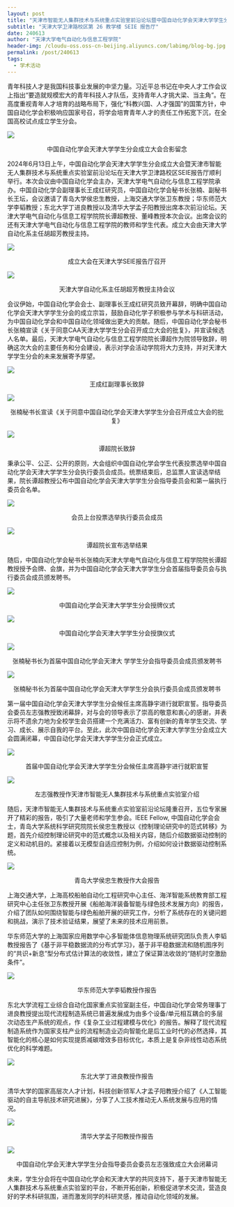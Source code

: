 ```yaml
---
layout: post
title: "天津市智能无人集群技术与系统重点实验室前沿论坛暨中国自动化学会天津大学学生分会成立大会"
subtitle: "天津大学卫津路校区第 26 教学楼 SEIE 报告厅"
date: 240613
author: "天津大学电气自动化与信息工程学院"
header-img: /cloudu-oss.oss-cn-beijing.aliyuncs.com/labimg/blog-bg.jpg
permalink: /post/240613
tags:
  - 学术活动
---
```


青年科技人才是我国科技事业发展的中坚力量。习近平总书记在中央人才工作会议上指出“要造就规模宏大的青年科技人才队伍，支持青年人才挑大梁、当主角”。在高度重视青年人才培育的战略布局下，强化“科教兴国、人才强国”的国策方针，中国自动化学会积极响应国家号召，将学会培育青年人才的责任工作拓宽下沉，在全国高校试点成立学生分会。

![](../attachment/240613-1.jpg)
<center>中国自动化学会天津大学学生分会成立大会合影留念</center>

2024年6月13日上午，中国自动化学会天津大学学生分会成立大会暨天津市智能无人集群技术与系统重点实验室前沿论坛在天津大学卫津路校区SEIE报告厅顺利举行。本次会议由中国自动化学会主办，天津大学电气自动化与信息工程学院承办。中国自动化学会副理事长王成红研究员，中国自动化学会秘书长张楠、副秘书长王坛，会议邀请了青岛大学侯忠生教授，上海交通大学张卫东教授；华东师范大学李韬教授；东北大学丁进良教授以及清华大学孟子阳教授出席本次前沿论坛。天津大学电气自动化与信息工程学院院长谭超教授、董峰教授本次会议。出席会议的还有天津大学电气自动化与信息工程学院的教师和学生代表。成立大会由天津大学自动化系主任胡超芳教授主持。

![](../attachment/240613-2.jpg)
<center>成立大会在天津大学SEIE报告厅召开</center>

![](../attachment/240613-3.jpg)
<center>天津大学自动化系主任胡超芳教授主持会议</center>

会议伊始，中国自动化学会会士、副理事长王成红研究员致开幕辞，明确中国自动化学会天津大学学生分会的成立宗旨，鼓励自动化学子积极参与学术与科研活动，为中国自动化学会和中国自动化领域做出更大的贡献。随后，中国自动化学会秘书长张楠宣读《关于同意CAA天津大学学生分会召开成立大会的批复》，并宣读候选人名单。最后，天津大学电气自动化与信息工程学院院长谭超作为院领导致辞，明确这次大会的主要任务和分会建设，表示对学会活动学院将大力支持，并对天津大学学生分会的未来发展寄予厚望。

![](../attachment/240613-4.jpg)
<center>王成红副理事长致辞</center>

![](../attachment/240613-5.jpg)
<center>张楠秘书长宣读《关于同意中国自动化学会天津大学学生分会召开成立大会的批复》</center>

![](../attachment/240613-6.jpg)
<center>谭超院长致辞</center>

秉承公平、公正、公开的原则，大会组织中国自动化学会学生代表投票选举中国自动化学会天津大学学生分会执行委员会成员。统票结束后，总监票人宣读选举结果，院长谭超教授公布中国自动化学会天津大学学生分会指导委员会和第一届执行委员会名单。

![](../attachment/240613-7.jpg)
<center>会员上台投票选举执行委员会成员</center>

![](../attachment/240613-8.jpg)
<center>谭超院长宣布选举结果</center>

随后，中国自动化学会秘书长张楠向天津大学电气自动化与信息工程学院院长谭超教授授予会牌、会旗，并为中国自动化学会天津大学学生分会首届指导委员会与执行委员会成员颁发聘书。

![](../attachment/240613-9.jpg)
<center>中国自动化学会天津大学学生分会授牌仪式</center>

![](../attachment/240613-10.jpg)
<center>中国自动化学会天津大学学生分会授旗仪式</center>

![](../attachment/240613-11.jpg)
<center>张楠秘书长为首届中国自动化学会天津大 学学生分会指导委员会成员颁发聘书</center>

![](../attachment/240613-12.jpg)
<center>张楠秘书长为首届中国自动化学会天津大学学生分会执行委员会成员颁发聘书</center>

第一届中国自动化学会天津大学学生分会候任主席高静宇进行就职宣誓。指导委员会委员左志强教授致闭幕辞，对与会的领导表示了崇高的敬意和衷心的感谢，并表示将不遗余力地为全校学生会员搭建一个充满活力、富有创新的青年学生交流、学习、成长、展示自我的平台。至此，此次中国自动化学会天津大学学生分会成立大会圆满闭幕，中国自动化学会天津大学学生分会正式成立。

![](../attachment/240613-13.jpg)
<center>首届中国自动化学会天津大学学生分会候任主席高静宇进行就职宣誓</center>

![](../attachment/240613-15.jpg)
<center>左志强教授作天津市智能无人集群技术与系统重点实验室介绍</center>

随后，天津市智能无人集群技术与系统重点实验室前沿论坛隆重召开，五位专家展开了精彩的报告，吸引了大量老师和学生参会。IEEE Fellow, 中国自动化学会会士，青岛大学系统科学研究院院长侯忠生教授以《控制理论研究中的范式转移》为题，首先介绍控制理论研究中的范式概念以及相关内容，随后介绍数据驱动控制的定义和动机目的。紧接着以无模型自适应控制为例，介绍如何设计数据驱动控制系统。

![](../attachment/240613-16.jpg)
<center>青岛大学侯忠生教授作大会报告</center>

上海交通大学，上海高校船舶自动化工程研究中心主任、海洋智能系统教育部工程研究中心主任张卫东教授开展《船舶海洋装备智能与绿色技术发展方向》的报告，介绍了团队如何围绕智能与绿色船舶开展的研究工作，分析了系统存在的关键问题和挑战，演示了技术验证结果，展望了未来的技术应用前景。

华东师范大学的上海国家应用数学中心多智能体信息物理系统研究团队负责人李韬教授报告了《基于非平稳数据流的分布式学习》，基于非平稳数据流和随机图序列的“共识+新息”型分布式估计算法的收敛性，建立了保证算法收敛的“随机时空激励条件”。

![](../attachment/240613-17.jpg)
<center>华东师范大学李韬教授作报告</center>

东北大学流程工业综合自动化国家重点实验室副主任，中国自动化学会常务理事丁进良教授提出现代流程制造系统已普遍发展成为由多个设备/单元相互耦合的多层次动态生产系统的观点，作《复杂工业过程建模与优化》的报告。解释了现代流程制造系统作为国家支柱产业的流程制造业迈向智能化是后工业时代的必然选择，其智能化的核心是如何实现提质减碳增效多目标优化，本质上是复杂非线性动态系统优化的科学难题。

![](../attachment/240613-18.jpg)
<center>东北大学丁进良教授作报告</center>

清华大学的国家高层次人才计划，科技创新领军人才孟子阳教授介绍了《人工智能驱动的自主导航技术研究进展》，分享了人工技术推动无人系统发展与应用的情况。

![](../attachment/240613-19.jpg)
<center>清华大学孟子阳教授作报告</center>

![](../attachment/240613-14.jpg)
<center>中国自动化学会天津大学学生分会指导委员会委员左志强致成立大会闭幕词</center>

未来，学生分会将在中国自动化学会和天津大学的共同支持下，基于天津市智能无人集群技术与系统重点实验室的平台，不断开拓创新，积极促进学术交流，营造良好的学术科研氛围，进而激发同学的科研灵感，推动自动化领域的发展。